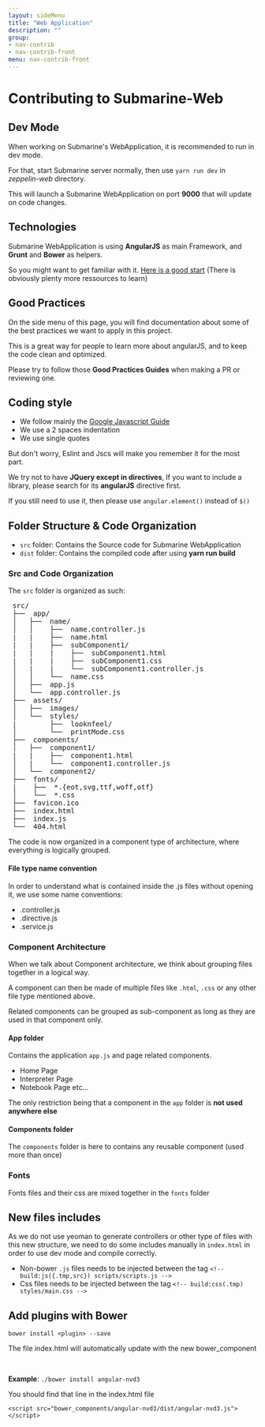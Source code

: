 ```yaml
---
layout: sideMenu
title: "Web Application"
description: ""
group:
- nav-contrib
- nav-contrib-front
menu: nav-contrib-front
---
```

<!--
Licensed under the Apache License, Version 2.0 (the "License");
you may not use this file except in compliance with the License.
You may obtain a copy of the License at

http://www.apache.org/licenses/LICENSE-2.0

Unless required by applicable law or agreed to in writing, software
distributed under the License is distributed on an "AS IS" BASIS,
WITHOUT WARRANTIES OR CONDITIONS OF ANY KIND, either express or implied.
See the License for the specific language governing permissions and
limitations under the License.
-->

# Contributing to Submarine-Web

## Dev Mode
When working on Submarine's WebApplication, it is recommended to run in dev mode.

For that, start Submarine server normally, then use ``yarn run dev`` in _zeppelin-web_ directory.

This will launch a Submarine WebApplication on port **9000** that will update on code changes.

## Technologies

Submarine WebApplication is using **AngularJS** as main Framework, and **Grunt** and **Bower** as helpers.

So you might want to get familiar with it.
[Here is a good start](http://www.sitepoint.com/kickstart-your-angularjs-development-with-yeoman-grunt-and-bower/)
(There is obviously plenty more ressources to learn)

## Good Practices

On the side menu of this page, you will find documentation about some of the best practices we want to apply
in this project.

This is a great way for people to learn more about angularJS, and to keep the code clean and optimized.

Please try to follow those __Good Practices Guides__ when making a PR or reviewing one.

## Coding style

* We follow mainly the [Google Javascript Guide](https://google-styleguide.googlecode.com/svn/trunk/javascriptguide.xml)
* We use a 2 spaces indentation
* We use single quotes

But don't worry, Eslint and Jscs will make you remember it for the most part.

We try not to have **JQuery except in directives**, If you want to include a library,
please search for its **angularJS** directive first.

If you still need to use it, then please use ``angular.element()`` instead of ``$()``

## Folder Structure & Code Organization

* `src` folder: Contains the Source code for Submarine WebApplication
* `dist` folder: Contains the compiled code after using **yarn run build**

### Src and Code Organization

The `src` folder is organized as such:

<pre>
 src/
 ├──  app/
 │   ├──  name/
 │   │    ├──  name.controller.js
 |   |    ├──  name.html
 |   |    ├──  subComponent1/
 |   |    |    ├──  subComponent1.html
 |   |    |    ├──  subComponent1.css
 │   |    |    └──  subComponent1.controller.js
 │   │    └──  name.css
 │   ├──  app.js
 │   └──  app.controller.js
 ├──  assets/
 │   ├──  images/
 │   └──  styles/
 |        ├──  looknfeel/
 │        └──  printMode.css
 ├──  components/
 │   ├──  component1/
 |   |    ├──  component1.html
 │   |    └──  component1.controller.js
 │   └──  component2/
 ├──  fonts/
 |    ├──  *.{eot,svg,ttf,woff,otf}
 │    └──  *.css
 ├──  favicon.ico
 ├──  index.html
 ├──  index.js
 └──  404.html
</pre>

The code is now organized in a component type of architecture, where everything is logically grouped.

#### File type name convention

In order to understand what is contained inside the .js files without opening it, we use some name conventions:

* .controller.js
* .directive.js
* .service.js

### Component Architecture

When we talk about Component architecture, we think about grouping files together in a logical way.

A component can then be made of multiple files like `.html`, `.css` or any other file type mentioned above.

Related components can be grouped as sub-component as long as they are used in that component only.


#### App folder

Contains the application `app.js` and page related components.

* Home Page
* Interpreter Page
* Notebook Page
etc...

The only restriction being that a component in the `app` folder is **not used anywhere else**

#### Components folder

The `components` folder is here to contains any reusable component (used more than once)

### Fonts

Fonts files and their css are mixed together in the `fonts` folder

## New files includes

As we do not use yeoman to generate controllers or other type of files with this new structure,
we need to do some includes manually in `index.html` in order to use dev mode and compile correctly.

* Non-bower `.js` files needs to be injected between the tag `<!-- build:js({.tmp,src}) scripts/scripts.js -->`
* Css files needs to be injected between the tag `<!-- build:css(.tmp) styles/main.css -->`

## Add plugins with Bower
```
bower install <plugin> --save
```
The file index.html will automatically update with the new bower_component

<br/>

**Example**: `./bower install angular-nvd3`

You should find that line in the index.html file
```
<script src="bower_components/angular-nvd3/dist/angular-nvd3.js"></script>
````
